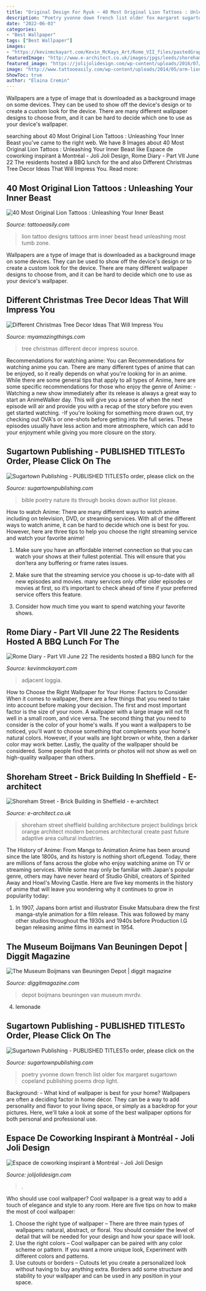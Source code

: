 ```yaml
---
title: "Original Design For Ryuk ~ 40 Most Original Lion Tattoos : Unleashing Your Inner Beast"
description: "Poetry yvonne down french list older fox margaret sugartown copeland publishing poems drop light"
date: "2022-06-03"
categories:
- "Best Wallpaper"
tags: ["Best Wallpaper"]
images:
- "https://kevinmckayart.com/Kevin_McKays_Art/Rome_VII_files/pastedGraphic_19.jpg"
featuredImage: "http://www.e-architect.co.uk/images/jpgs/leeds/shoreham_street_sheffield_p270212_5.jpg"
featured_image: "https://jolijolidesign.com/wp-content/uploads/2016/07/02.jpg"
image: "http://www.tattooeasily.com/wp-content/uploads/2014/05/arm-lion-tattoos-designs-new-1-pclayer.jpg"
ShowToc: true
author: "Elaina Cremin"
---
```



Wallpapers are a type of image that is downloaded as a background image on some devices. They can be used to show off the device's design or to create a custom look for the device. There are many different wallpaper designs to choose from, and it can be hard to decide which one to use as your device's wallpaper.

	

		
searching about 40 Most Original Lion Tattoos : Unleashing Your Inner Beast you've came to the right web. We have 8 Images about 40 Most Original Lion Tattoos : Unleashing Your Inner Beast like Espace de coworking inspirant à Montréal - Joli Joli Design, Rome Diary - Part VII June 22 The residents hosted a BBQ lunch for the and also Different Christmas Tree Decor Ideas That Will Impress You. Read more:
		
    
## 40 Most Original Lion Tattoos : Unleashing Your Inner Beast

<img loading=lazy src="http://www.tattooeasily.com/wp-content/uploads/2014/05/arm-lion-tattoos-designs-new-1-pclayer.jpg" onerror="this.onerror=null;this.src='https://tse2.mm.bing.net/th?id=OIP.nNNPppEa3eip1TclesfS9AHaLU&amp;pid=15.1';" alt="40 Most Original Lion Tattoos : Unleashing Your Inner Beast">

_Source: tattooeasily.com_

>lion tattoo designs tattoos arm inner beast head unleashing most tumb zone. 

	

Wallpapers are a type of image that is downloaded as a background image on some devices. They can be used to show off the device's design or to create a custom look for the device. There are many different wallpaper designs to choose from, and it can be hard to decide which one to use as your device's wallpaper.

    
## Different Christmas Tree Decor Ideas That Will Impress You

<img loading=lazy src="http://myamazingthings.com/wp-content/uploads/2017/12/different-christmas-tree-.jpg" onerror="this.onerror=null;this.src='https://tse1.mm.bing.net/th?id=OIP.nP84avaGHT9u7phH_0d7KAHaLH&amp;pid=15.1';" alt="Different Christmas Tree Decor Ideas That Will Impress You">

_Source: myamazingthings.com_

>tree christmas different decor impress source. 

	

Recommendations for watching anime: You can
Recommendations for watching anime you can. There are many different types of anime that can be enjoyed, so it really depends on what you're looking for in an anime. While there are some general tips that apply to all types of Anime, here are some specific recommendations for those who enjoy the genre of Anime: 
-Watching a new show immediately after its release is always a great way to start an AnimeWalker day. This will give you a sense of when the next episode will air and provide you with a recap of the story before you even get started watching. 
-If you're looking for something more drawn out, try checking out OVA's or one-shots before getting into the full series. These episodes usually have less action and more atmosphere, which can add to your enjoyment while giving you more closure on the story.

    
## Sugartown Publishing - PUBLISHED TITLESTo Order, Please Click On The

<img loading=lazy src="http://sugartownpublishing.com/yahoo_site_admin/assets/images/It_Lasts_a_Moment_Horse_Final_Cover.336114602_std.jpg" onerror="this.onerror=null;this.src='https://tse1.mm.bing.net/th?id=OIP.jJweOkIiFGn-a352LxDA6wAAAA&amp;pid=15.1';" alt="Sugartown Publishing - PUBLISHED TITLESTo order, please click on the">

_Source: sugartownpublishing.com_

>bible poetry nature its through books down author list please. 

	

How to watch Anime: There are many different ways to watch anime including on television, DVD, or streaming services.
With all of the different ways to watch anime, it can be hard to decide which one is best for you. However, here are three tips to help you choose the right streaming service and watch your favorite anime!
1. Make sure you have an affordable internet connection so that you can watch your shows at their fullest potential. This will ensure that you don’tera any buffering or frame rates issues.

2. Make sure that the streaming service you choose is up-to-date with all new episodes and movies. many services only offer older episodes or movies at first, so it’s important to check ahead of time if your preferred service offers this feature.

3. Consider how much time you want to spend watching your favorite shows.

    
## Rome Diary - Part VII June 22 The Residents Hosted A BBQ Lunch For The

<img loading=lazy src="https://kevinmckayart.com/Kevin_McKays_Art/Rome_VII_files/pastedGraphic_19.jpg" onerror="this.onerror=null;this.src='https://tse1.mm.bing.net/th?id=OIP.W7tuOuKaR6B8M9MnykosAgHaDv&amp;pid=15.1';" alt="Rome Diary - Part VII June 22 The residents hosted a BBQ lunch for the">

_Source: kevinmckayart.com_

>adjacent loggia. 

	

How to Choose the Right Wallpaper for Your Home: Factors to Consider
When it comes to wallpaper, there are a few things that you need to take into account before making your decision. The first and most important factor is the size of your room. A wallpaper with a large image will not fit well in a small room, and vice versa. 
The second thing that you need to consider is the color of your home's walls. If you want a wallpapers to be noticed, you'll want to choose something that complements your home's natural colors. However, if your walls are light brown or white, then a darker color may work better. 
Lastly, the quality of the wallpaper should be considered. Some people find that prints or photos will not show as well on high-quality wallpaper than others.

    
## Shoreham Street - Brick Building In Sheffield - E-architect

<img loading=lazy src="http://www.e-architect.co.uk/images/jpgs/leeds/shoreham_street_sheffield_p270212_5.jpg" onerror="this.onerror=null;this.src='https://tse3.mm.bing.net/th?id=OIP.J-rIIsGDAIAWmPbVSHX7fwHaLH&amp;pid=15.1';" alt="Shoreham Street - Brick Building in Sheffield - e-architect">

_Source: e-architect.co.uk_

>shoreham street sheffield building architecture project buildings brick orange architect modern becomes architectural create past future adaptive area cultural industries. 

	

The History of Anime: From Manga to Animation
Anime has been around since the late 1800s, and its history is nothing short ofLegend. Today, there are millions of fans across the globe who enjoy watching anime on TV or streaming services. While some may only be familiar with Japan's popular genre, others may have never heard of Studio Ghibli, creators of Spirited Away and Howl's Moving Castle. Here are five key moments in the history of anime that will leave you wondering why it continues to grow in popularity today:
1) In 1907, Japans born artist and illustrator Eisuke Matsubara drew the first manga-style animation for a film release. This was followed by many other studios throughout the 1930s and 1940s before Production I.G began releasing anime films in earnest in 1954.

    
## The Museum Boijmans Van Beuningen Depot | Diggit Magazine

<img loading=lazy src="https://www.diggitmagazine.com/sites/default/files/styles/inline_image/public/694-5-2.jpeg?itok=R5HfMcBA" onerror="this.onerror=null;this.src='https://tse4.mm.bing.net/th?id=OIP.3aa2gb0Ibcs4NDCj4JxW0QHaGi&amp;pid=15.1';" alt="The Museum Boijmans van Beuningen Depot | diggit magazine">

_Source: diggitmagazine.com_

>depot boijmans beuningen van museum mvrdv. 

	

4. lemonade 

    
## Sugartown Publishing - PUBLISHED TITLESTo Order, Please Click On The

<img loading=lazy src="http://sugartownpublishing.com/yahoo_site_admin/assets/images/1_Yvonne_Airporter.220160456_std.jpg" onerror="this.onerror=null;this.src='https://tse2.mm.bing.net/th?id=OIP.l7-Fm-7Q1VwVcublnQ6-SAAAAA&amp;pid=15.1';" alt="Sugartown Publishing - PUBLISHED TITLESTo order, please click on the">

_Source: sugartownpublishing.com_

>poetry yvonne down french list older fox margaret sugartown copeland publishing poems drop light. 

	

Background: - What kind of wallpaper is best for your home?
Wallpapers are often a deciding factor in home décor. They can be a way to add personality and flavor to your living space, or simply as a backdrop for your pictures. Here, we'll take a look at some of the best wallpaper options for both personal and professional use.

    
## Espace De Coworking Inspirant à Montréal - Joli Joli Design

<img loading=lazy src="https://jolijolidesign.com/wp-content/uploads/2016/07/02.jpg" onerror="this.onerror=null;this.src='https://tse3.mm.bing.net/th?id=OIP.C08iZCqD2nwyfEQYiokXfQHaE8&amp;pid=15.1';" alt="Espace de coworking inspirant à Montréal - Joli Joli Design">

_Source: jolijolidesign.com_

>. 

	

Who should use cool wallpaper?
Cool wallpaper is a great way to add a touch of elegance and style to any room. Here are five tips on how to make the most of cool wallpaper: 
1) Choose the right type of wallpaper – There are three main types of wallpapers: natural, abstract, or floral. You should consider the level of detail that will be needed for your design and how your space will look. 
2) Use the right colors – Cool wallpaper can be paired with any color scheme or pattern. If you want a more unique look, Experiment with different colors and patterns. 
3) Use cutouts or borders – Cutouts let you create a personalized look without having to buy anything extra. Borders add some structure and stability to your wallpaper and can be used in any position in your space.

